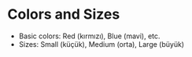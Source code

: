 
# Colors and Sizes

- Basic colors: Red (kırmızı), Blue (mavi), etc.
- Sizes: Small (küçük), Medium (orta), Large (büyük)
